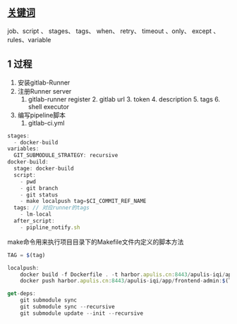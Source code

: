 ## [关键词](https://www.bilibili.com/video/BV18y4y1S7VC?p=9&vd_source=0fa5bd2a88ebd5d46bbac0029ffe9f2e)

job、script 、 stages、 tags、 when、 retry、 timeout 、only、 except 、rules、variable

## 1 过程

1. 安装gitlab-Runner
2. 注册Runner server
	1. gitlab-runner register
		2. gitlab url
		3. token
		4. description
		5. tags
		6. shell executor
3. 编写pipeline脚本
	1. gitlab-ci.yml

```js
stages:
  - docker-build
variables:
  GIT_SUBMODULE_STRATEGY: recursive
docker-build:
  stage: docker-build
  script:
    - pwd
    - git branch
    - git status
    - make localpush tag=$CI_COMMIT_REF_NAME
  tags: // 对应runner的tags
    - lm-local
  after_script:
    - pipline_notify.sh
```

make命令用来执行项目目录下的Makefile文件内定义的脚本方法

```js
TAG = $(tag)

localpush:
	docker build -f Dockerfile . -t harbor.apulis.cn:8443/apulis-iqi/app/frontend-admin:$(TAG)
	docker push harbor.apulis.cn:8443/apulis-iqi/app/frontend-admin:$(TAG)

get-deps:
	git submodule sync
	git submodule sync --recursive
	git submodule update --init --recursive

```